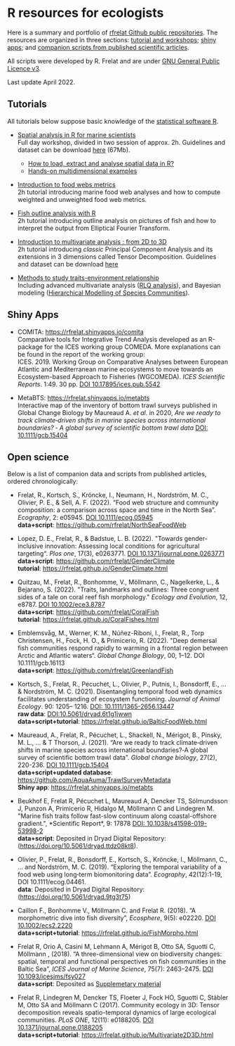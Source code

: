 # R resources for ecologists
Here is a summary and portfolio of [rfrelat Github public repositories](https://github.com/rfrelat). The resources are organized in three sections: [tutorial and workshops](#tuto); [shiny apps](#shiny); and [companion scripts from published scientific articles](#open).

All scripts were developed by R. Frelat and are under [GNU General Public Licence v3](https://www.gnu.org/licenses/gpl-3.0). 

Last update April 2022. 



## Tutorials <a name="tuto"></a>

All tutorials below suppose basic knowledge of the [statistical software R](https://cran.r-project.org/). 

* [Spatial analysis in R for marine scientists](https://rfrelat.github.io/SpatialR.html)   
  Full day workshop, divided in two session of approx. 2h. Guidelines and dataset can be download [here](https://github.com/rfrelat/SpatialR/raw/master/SpatialR.zip) (67Mb).
  * [How to load, extract and analyse spatial data in R?](https://rfrelat.github.io/Spatial1_LoadExtractGIS.html)
  * [Hands-on multidimensional examples](https://rfrelat.github.io/Spatial2_MultiExamples.html)  
  
* [Introduction to food webs metrics](https://rfrelat.github.io/BalticFoodWeb.html)  
  2h tutorial introducing marine food web analyses and how to compute weighted and unweighted food web metrics.
  
  
* [Fish outline analysis with R](https://rfrelat.github.io/FishMorpho.html)  
  2h tutorial introducing outline analysis on pictures of fish and how to interpret the output from Elliptical Fourier Transform.
  
  
* [Introduction to multivariate analysis : from 2D to 3D](https://rfrelat.github.io/Multivariate2D3D.html)  
  2h tutorial introducing *classic* Principal Component Analysis and its extensions in 3 dimensions called Tensor Decomposition. Guidelines and dataset can be download [here](https://github.com/rfrelat/Multivariate2D3D/raw/master/Multivariate2D3D.zip)

* [Methods to study traits-environment relationship](https://rfrelat.github.io/TraitEnvironment.html)  
  Including advanced multivariate analysis ([RLQ analysis](https://rfrelat.github.io/RLQ.html)), and Bayesian modeling ([Hierarchical Modelling of Species Communities](https://rfrelat.github.io/HMSC.html)).


## Shiny Apps <a name="shiny"></a>

- COMITA: https://rfrelat.shinyapps.io/comita  
  Comparative tools for Integrative Trend Analysis developed as an R-package for the ICES working group COMEDA. More explanations can be found in the report of the working group:  
  ICES. 2019. Working Group on Comparative Analyses between European Atlantic and Mediterranean marine ecosystems to move towards an Ecosystem-based Approach to Fisheries (WGCOMEDA). *ICES Scientific Reports*. 1:49. 30 pp. [DOI 10.17895/ices.pub.5542](http://doi.org/10.17895/ices.pub.5542)
  
  
- MetaBTS: https://rfrelat.shinyapps.io/metabts  
  Interactive map of the inventory of bottom trawl surveys published in Global Change Biology by Maureaud A. *et al.* in 2020, *Are we ready to track climate‐driven shifts in marine species across international boundaries? ‐ A global survey of scientific bottom trawl data* [DOI: 10.1111/gcb.15404](https://doi.org/10.1111/gcb.15404)



## Open science <a name="open"></a>

Below is a list of companion data and scripts from published articles, ordered chronologically:

* Frelat, R., Kortsch, S., Kröncke, I., Neumann, H., Nordström, M. C., Olivier, P. E., & Sell, A. F. (2022). “Food web structure and community composition: a comparison across space and time in the North Sea”. *Ecography*, 2: e05945. [DOI 10.1111/ecog.05945](https://doi.org/10.1111/ecog.05945)  
  **data+script**: https://github.com/rfrelat/NorthSeaFoodWeb

* Lopez, D. E., Frelat, R., & Badstue, L. B. (2022). "Towards gender-inclusive innovation: Assessing local conditions for agricultural targeting“. *Plos one*, 17(3), e0263771. [DOI 10.1371/journal.pone.0263771](https://doi.org/10.1371/journal.pone.0263771)  
  **data+script**: https://github.com/rfrelat/GenderClimate  
  **tutorial**: https://rfrelat.github.io/GenderClimate.html

* Quitzau, M., Frelat, R., Bonhomme, V., Möllmann, C., Nagelkerke, L., & Bejarano, S. (2022). "Traits, landmarks and outlines: Three congruent sides of a tale on coral reef fish morphology." *Ecology and Evolution*, 12, e8787. [DOI 10.1002/ece3.8787](https://doi.org/10.1002/ece3.8787)  
  **data+script**: https://github.com/rfrelat/CoralFish  
  **tutorial**: https://rfrelat.github.io/CoralFishes.html

* Emblemsvåg, M., Werner, K. M., Núñez-Riboni, I., Frelat, R., Torp Christensen, H., Fock, H. O., & Primicerio, R. (2022). "Deep demersal fish communities respond rapidly to warming in a frontal region between Arctic and Atlantic waters“. *Global Change Biology*, 00, 1–12. DOI 10.1111/gcb.16113  
  **data+script**: https://github.com/rfrelat/GreenlandFish  

* Kortsch, S., Frelat, R., Pecuchet, L., Olivier, P., Putnis, I., Bonsdorff, E., ... & Nordström, M. C. (2021). Disentangling temporal food web dynamics facilitates understanding of ecosystem functioning. *Journal of Animal Ecology*. 90: 1205– 1216. [DOI: 10.1111/1365-2656.13447](https://doi.org/10.1111/1365-2656.13447)  
  **raw data**: [DOI:10.5061/dryad.6t1g1jwwn](https://doi.org/10.5061/dryad.6t1g1jwwn)  
  **data+script+tutorial**: https://rfrelat.github.io/BalticFoodWeb.html  

* Maureaud, A., Frelat, R., Pécuchet, L., Shackell, N., Mérigot, B., Pinsky, M. L., ... & T Thorson, J. (2021). “Are we ready to track climate‐driven shifts in marine species across international boundaries?‐A global survey of scientific bottom trawl data”. *Global change biology*, 27(2), 220-236. [DOI 10.1111/gcb.15404](https://doi.org/10.1111/gcb.15404)  
  **data+script+updated database**: https://github.com/AquaAuma/TrawlSurveyMetadata  
  **Shiny app**: https://rfrelat.shinyapps.io/metabts  

* Beukhof E, Frelat R, Pécuchet L, Maureaud A, Dencker TS, Sólmundsson J, Punzon A, Primicerio R, Hidalgo M, Möllmann C and Lindegren M. "Marine fish traits follow fast-slow continuum along coastal-offshore gradient.", \*Scientific Report\*, 9: 17878 [DOI: 10.1038/s41598-019-53998-2](https://doi.org/10.1038/s41598-019-53998-2)    
  **data+script**: Deposited in Dryad Digital Repository: (https://doi.org/10.5061/dryad.ttdz08kt8).

* Olivier, P., Frelat, R., Bonsdorff, E., Kortsch, S., Kröncke, I., Möllmann, C., ... and Nordström, M. C. (2019). “Exploring the temporal variability of a food web using long‐term biomonitoring data”. *Ecography*, 42(12):1-19, DOI 10.1111/ecog.04461.  
  **data**: Deposited in Dryad Digital Repository: (https://doi.org/10.5061/dryad.9tg3t75)

* Caillon F., Bonhomme V., Möllmann C. and Frelat R. (2018). “A morphometric dive into fish diversity”, *Ecosphere*, 9(5): e02220. [DOI 10.1002/ecs2.2220](https://doi.org/10.1002/ecs2.2220)  
  **data+script+tutorial**: https://rfrelat.github.io/FishMorpho.html

* Frelat R, Orio A, Casini M, Lehmann A, Mérigot B, Otto SA,  Sguotti C, Möllmann , (2018). “A three-dimensional view on biodiversity changes: spatial, temporal and functional perspectives on fish communities in the Baltic Sea”, *ICES Journal of Marine Science*, 75(7): 2463–2475. [DOI 10.1093/icesjms/fsy027](https://doi.org/10.1093/icesjms/fsy027)  
  **data+script**: Deposited as [Supplemetary material](https://oup.silverchair-cdn.com/oup/backfile/Content_public/Journal/icesjms/75/7/10.1093_icesjms_fsy027/3/fsy027_supp.zip?Expires=1622654662&Signature=F3n0jK-2sd6VIyCYTYYMnJTcGvIwl7xOinOj0T3R8a-~u-EGUFcINsAPOpfDzl-Rz8jeTQ4-DTrBGhciUPFgiWX0qV2emTL9dzanfZijGzVwreY2a7jQgMvTUgPRqssgIzxDv3qVTGs5t~T0ObqpFqUmVIYaBYirS8Vq~A94RIwfNSpmKSxxZsGkAqK1-rG3bspPPmbhMPTX58kZjPUq186mocHP03l8hhY2TUXjPX7r7sCCmVrieedgjPTXVYEXAEZ29XhWqo4upBXsDgwJb3-t~6-HyrqdrL81wkJ6Uu7Lw48vltWH-FdCyE1OwGXSLPHG1Y5vcp2jKKQBUZiUOQ__&Key-Pair-Id=APKAIE5G5CRDK6RD3PGA)  

* Frelat R, Lindegren M, Dencker TS, Floeter J, Fock HO, Sguotti C, Stäbler M, Otto SA and Möllmann C (2017). Community ecology in 3D: Tensor decomposition reveals spatio-temporal dynamics of large ecological communities. *PLoS ONE*, 12(11): e0188205. [DOI 10.1371/journal.pone.0188205](https://doi.org/10.1371/journal.pone.0188205)  
  **data+script+tutorial**: https://rfrelat.github.io/Multivariate2D3D.html

